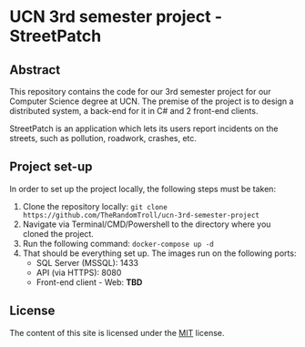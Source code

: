 # UCN 3rd semester project - StreetPatch
## Abstract
This repository contains the code for our 3rd semester project for our Computer Science degree at UCN. The premise of the project is to design a distributed system, a back-end for it in C# and 2 front-end clients.

StreetPatch is an application which lets its users report incidents on the streets, such as pollution, roadwork, crashes, etc.

## Project set-up
In order to set up the project locally, the following steps must be taken:
1. Clone the repository locally: `git clone https://github.com/TheRandomTroll/ucn-3rd-semester-project`
2. Navigate via Terminal/CMD/Powershell to the directory where you cloned the project.
3. Run the following command: `docker-compose up -d`
4. That should be everything set up. The images run on the following ports:
    - SQL Server (MSSQL): 1433
    - API (via HTTPS): 8080
    - Front-end client - Web: **TBD**

## License
The content of this site is licensed under the [MIT](https://choosealicense.com/licenses/mit/) license.
